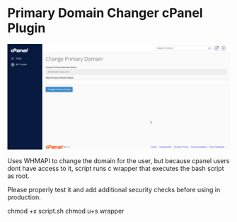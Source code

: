 # Primary Domain Changer cPanel Plugin
 
![Screenshot](/assets/img/primary-domain-changer-cpanel-plugin.gif)
 
 
Uses WHMAPI to change the domain for the user, but because cpanel users dont have access to it, script runs c wrapper that executes the bash script as root.

Please properly test it and add additional security checks before using in production.


chmod +x script.sh
chmod u+s wrapper
